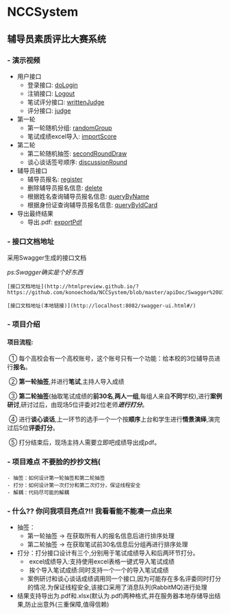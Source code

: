 # NCCSystem
## 辅导员素质评比大赛系统
###   - 演示视频 
- 用户接口
	- 登录接口: [doLogin](https://github.com/konoechoda/NCCSystem/blob/master/Demo%20video/doLogin.mp4)
	- 注销接口: [Logout](https://github.com/konoechoda/NCCSystem/blob/master/Demo%20video/Logout.mp4)
   	- 笔试评分接口: [writtenJudge](https://github.com/konoechoda/NCCSystem/raw/master/Demo%20video/writtenJudge.mp4)
	- 评分接口: [judge](https://github.com/konoechoda/NCCSystem/raw/master/Demo%20video/judge.mp4)
 - 第一轮
 	- 第一轮随机分组: [randomGroup](https://github.com/konoechoda/NCCSystem/raw/master/Demo%20video/randomGroup.mp4)
  	- 笔试成绩excel导入: [importScore](https://github.com/konoechoda/NCCSystem/raw/master/Demo%20video/importScore.mp4)
- 第二轮
	- 第二轮随机抽签: [secondRoundDraw](https://github.com/konoechoda/NCCSystem/raw/master/Demo%20video/secondRoundDraw.mp4)
 	- 谈心谈话签号顺序: [discussionRound](https://github.com/konoechoda/NCCSystem/raw/master/Demo%20video/discussionRound.mp4)
- 辅导员接口
	- 辅导员报名: [register](https://github.com/konoechoda/NCCSystem/raw/master/Demo%20video/register.mp4)
 	- 删除辅导员报名信息: [delete](https://github.com/konoechoda/NCCSystem/raw/master/Demo%20video/delete.mp4)
  	- 根据姓名查询辅导员报名信息: [queryByName](https://github.com/konoechoda/NCCSystem/raw/master/Demo%20video/queryByName.mp4)
  	- 根据身份证查询辅导员报名信息: [queryByIdCard](https://github.com/konoechoda/NCCSystem/raw/master/Demo%20video/queryByIdCard.mp4)
- 导出最终结果
	- 导出.pdf: [exportPdf](https://github.com/konoechoda/NCCSystem/raw/master/Demo%20video/exportPdf.mp4)

###   - 接口文档地址

采用Swagger生成的接口文档

*ps:Swagger确实是个好东西*

	[接口文档地址](http://htmlpreview.github.io/?https://github.com/konoechoda/NCCSystem/blob/master/apiDoc/Swagger%20UI.html)
 
 	[接口文档地址(本地链接)](http://localhost:8082/swagger-ui.html#/)

###   - 项目介绍

#### 项目流程:

​		①  每个高校会有一个高校账号，这个账号只有一个功能：给本校的3位辅导员进行**报名**。

​		②  **第一轮抽签**,并进行**笔试**,主持人导入成绩

​		③  **第二轮抽签**(抽取笔试成绩的**前30名**,**两人一组**,每组人来自**不同**学校),进行**案例研讨**,研讨过后，由现场5位评委对2位老师***进行打分***。

​		④  进行**谈心谈话**,上一环节的选手一个一个按**顺序**上台和学生进行**情景演绎**,演完过后5位**评委打分**。

​		⑤  打分结束后，现场主持人需要立即吧成绩导出成pdf。

###   - 项目难点 不要脸的抄抄文档(

	- 抽签：如何设计第一轮抽签和第二轮抽签
	- 打分：如何设计第一次打分和第二次打分，保证线程安全
	- 解耦：代码尽可能的解耦

###   - 什么?? 你问我项目亮点?!! 我看看能不能凑一点出来

 - 抽签：
   - 第一轮抽签 -> 在获取所有人的报名信息后进行排序处理
   - 第二轮抽签 -> 在获取笔试前30名信息后分组再进行排序处理
 - 打分：打分接口设计有三个,分别用于笔试成绩导入和后两环节打分。
   - ​	excel成绩导入:支持使用excel表格一键式导入笔试成绩
   - ​    挨个导入笔试成绩:同时支持一个一个的导入笔试成绩
   - ​    案例研讨和谈心谈话成绩调用同一个接口,因为可能存在多名评委同时打分的情况.为保证线程安全,该接口采用了消息队列(RabbitMQ)进行处理
 - 结果支持导出为.pdf和.xlsx(默认为.pdf)两种格式,并在服务器本地存储导出结果,防止出意外(三重保障,值得信赖)

